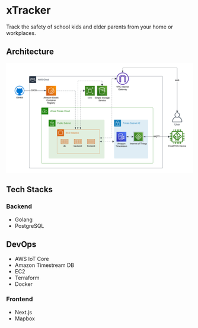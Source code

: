 #  xTracker

Track the safety of school kids and elder parents from your home or workplaces.

## Architecture

![aws_architecture](./assets/aws_architecture-v0.0.1.png)

## Tech Stacks

### Backend

- Golang
- PostgreSQL

## DevOps

- AWS IoT Core
- Amazon Timestream DB
- EC2
- Terraform
- Docker

### Frontend

- Next.js
- Mapbox


